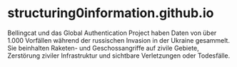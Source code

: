 # structuring0information.github.io
Bellingcat und das Global Authentication Project haben Daten von über 1.000 Vorfällen während der russischen Invasion in der Ukraine gesammelt. Sie beinhalten Raketen- und Geschossangriffe auf zivile Gebiete, Zerstörung ziviler Infrastruktur und sichtbare Verletzungen oder Todesfälle.
